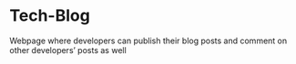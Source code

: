 # Tech-Blog
Webpage where developers can publish their blog posts and comment on other developers’ posts as well

